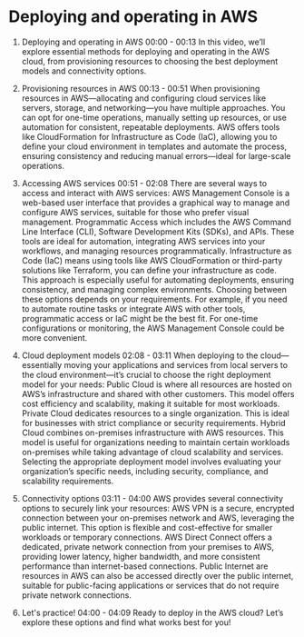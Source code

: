 # Deploying and operating in AWS

1. Deploying and operating in AWS
00:00 - 00:13
In this video, we’ll explore essential methods for deploying and operating in the AWS cloud, from provisioning resources to choosing the best deployment models and connectivity options.

2. Provisioning resources in AWS
00:13 - 00:51
When provisioning resources in AWS—allocating and configuring cloud services like servers, storage, and networking—you have multiple approaches. You can opt for one-time operations, manually setting up resources, or use automation for consistent, repeatable deployments. AWS offers tools like CloudFormation for Infrastructure as Code (IaC), allowing you to define your cloud environment in templates and automate the process, ensuring consistency and reducing manual errors—ideal for large-scale operations.

3. Accessing AWS services
00:51 - 02:08
There are several ways to access and interact with AWS services: AWS Management Console is a web-based user interface that provides a graphical way to manage and configure AWS services, suitable for those who prefer visual management. Programmatic Access which includes the AWS Command Line Interface (CLI), Software Development Kits (SDKs), and APIs. These tools are ideal for automation, integrating AWS services into your workflows, and managing resources programmatically. Infrastructure as Code (IaC) means using tools like AWS CloudFormation or third-party solutions like Terraform, you can define your infrastructure as code. This approach is especially useful for automating deployments, ensuring consistency, and managing complex environments. Choosing between these options depends on your requirements. For example, if you need to automate routine tasks or integrate AWS with other tools, programmatic access or IaC might be the best fit. For one-time configurations or monitoring, the AWS Management Console could be more convenient.

4. Cloud deployment models
02:08 - 03:11
When deploying to the cloud—essentially moving your applications and services from local servers to the cloud environment—it’s crucial to choose the right deployment model for your needs: Public Cloud is where all resources are hosted on AWS’s infrastructure and shared with other customers. This model offers cost efficiency and scalability, making it suitable for most workloads. Private Cloud dedicates resources to a single organization. This is ideal for businesses with strict compliance or security requirements. Hybrid Cloud combines on-premises infrastructure with AWS resources. This model is useful for organizations needing to maintain certain workloads on-premises while taking advantage of cloud scalability and services. Selecting the appropriate deployment model involves evaluating your organization’s specific needs, including security, compliance, and scalability requirements.

5. Connectivity options
03:11 - 04:00
AWS provides several connectivity options to securely link your resources: AWS VPN is a secure, encrypted connection between your on-premises network and AWS, leveraging the public internet. This option is flexible and cost-effective for smaller workloads or temporary connections. AWS Direct Connect offers a dedicated, private network connection from your premises to AWS, providing lower latency, higher bandwidth, and more consistent performance than internet-based connections. Public Internet are resources in AWS can also be accessed directly over the public internet, suitable for public-facing applications or services that do not require private network connections.

6. Let's practice!
04:00 - 04:09
Ready to deploy in the AWS cloud? Let’s explore these options and find what works best for you!


